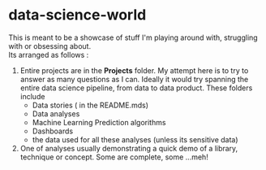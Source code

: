 # data-science-world

This is meant to be a showcase of stuff I'm playing around with, struggling with or obsessing about.  
Its arranged as follows : 
1. Entire projects are in the **Projects** folder. My attempt here is to try to answer as many questions as I can. Ideally it would try spanning the entire data science pipeline, from data  to data product. These folders include
    * Data stories ( in the README.mds)
    * Data analyses 
    * Machine Learning Prediction algorithms 
    * Dashboards 
    * the data used for all these analyses (unless its sensitive data)
2. One of analyses usually demonstrating a quick demo of a library, technique or concept. Some are complete, some ...meh!

     